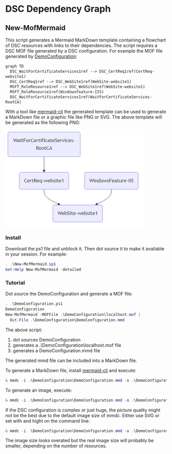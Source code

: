 # DSC Dependency Graph

## New-MofMermaid

This script generates a Mermaid MarkDown template containing a flowchart of DSC
resources with links to their dependencies. The script requires a DSC MOF file
generated by a DSC configuration. For example the MOF file generated by
[DemoConfiguration](DemoConfiguration.ps1):


```mermaid
graph TD
  DSC_WaitForCertificateServices1ref --> DSC_CertReq1ref(CertReq-website1)
  DSC_CertReq1ref --> DSC_WebSite1ref(WebSite-website1)
  MSFT_RoleResource1ref --> DSC_WebSite1ref(WebSite-website1)
  MSFT_RoleResource1ref(WindowsFeature-IIS)
  DSC_WaitForCertificateServices1ref(WaitForCertificateServices-RootCA)
```

With a tool like [mermaid-cli](https://github.com/mermaid-js/mermaid-cli) the
generated template can be used to generate a MarkDown file or a graphic file
like PNG or SVG. The above template will be generated as the following PNG:

![Generated Dependency Graph](DemoConfiguration.png "DemoConfiguration")

### Install

Download the ps1 file and unblock it. Then dot source it to make it available
in your session. For example:

```powershell
. .\New-MofMermaid.sp1
Get-Help New-MofMermaid -detailed
```

### Tutorial

Dot source the DemoConfiguration and generate a MOF file:

```powershell
. .\DemoConfiguration.ps1
DemoConfiguration
New-MofMermaid -MOFFile .\DemoConfiguration\localhost.mof |
  Out-File .\DemoConfiguration\DemoConfiguration.mmd
```

The above script:

1. dot sources DemoConfiguration
2. generates a .\DemoConfiguration\localhost.mof file
3. generates a DemoConfiguration.mmd file

The generated mmd file can be included into a MarkDown file.

To generate a MarkDown file, install [mermaid-cli](https://github.com/mermaid-js/mermaid-cli)
and execute:

```powershell
& mmdc -i .\DemoConfiguration\DemoConfiguration.mmd -o .\DemoConfiguration\DemoConfiguration.md
```

To generate an image, execute:

```powershell
& mmdc -i .\DemoConfiguration\DemoConfiguration.mmd -o .\DemoConfiguration\DemoConfiguration.png
```

If the DSC configuration is complex or just huge, the picture quality might not be
the best due to the default image size of mmdc. Either use SVG or set with and
hight on the command line:

```powershell
& mmdc -i .\DemoConfiguration\DemoConfiguration.mmd -o .\DemoConfiguration\DemoConfiguration.png -w 100000 -H 1000
```

The image size looks overated but the real image size will probably be smaller,
depending on the number of resources.

